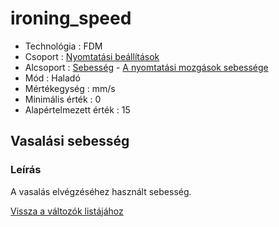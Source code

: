 # ironing\_speed

* Technológia : FDM
* Csoport : [Nyomtatási beállítások](../../konfig/print_settings.md)
* Alcsoport : [Sebesség](../../konfig/print_settings.md#sebesség) - [A nyomtatási mozgások sebessége](ironing_speed.md)
* Mód : Haladó
* Mértékegység : mm/s
* Minimális érték :  0
* Alapértelmezett érték : 15

## Vasalási sebesség

### Leírás

A vasalás elvégzéséhez használt sebesség.

[Vissza a változók listájához](/)

